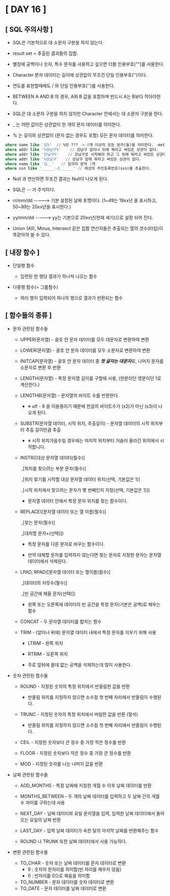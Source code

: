 # [ DAY 16 ]



## [ SQL 주의사항 ]

- SQL은 기본적으로 대 소문자 구분을 하지 않는다.
- result set = 추출된 결과들의 집합.
-  별칭에 공백이나 숫자, 특수 문자를 사용하고 싶으면 더블 인용부호("")를 사용한다.
- Character 문자 데이터는 길이에 상관없이 무조건 단일 인용부호('')이다.
- 연도를 표현할때에도 / 와 단일 인용부호('')를 사용한다.
- BETWEEN A AND B 의 경우, A와 B 값을 포함하며 반드시 A는 B보다 작아야한다.
- SQL은 대 소문자 구분을 하지 않지만 Character 안에서는 대 소문자 구분을 한다.
- _ 는 어떤 값이든 상관없이 한 개의 문자 데이터를  의미한다.

- % 는 길이와 상관없이 (문자 없는 경우도 포함) 모든 문자 데이터를 의미한다.

  

```sql
where name like '김%'  // %란 ??? -> 0개 이상의 모든 문자(들)을 의미한다. -meta character !!
where addr like '%강남구%'    // 강남구 앞이나 뒤에 뭐라고 써있든 상관이 없다.
where addr like '강남구%'    // 강남구로 시작해야 하고 그 뒤에 뭐라고 써있든 상관이 없다.
where addr like '%강남구'   // 강남구 앞에 뭐라고 써있든 상관이 없다.
where name like '김__'	// 임의의 문자 1개
where ssn like '______-2______'	// 여성의 주민등록번호(ssn)를 추출한다.
```



- Null 과 연산하면 무조건 결과는 Null이 나오게 된다.
- SQL은 -- 가 주석이다.
- rr/mm/dd -----> 기본 설정된 날짜 포멧이다. (1~49는 19xx년 을 표시하고, 50~99는 20xx년을 표시한다.)
- yy/mm/dd -----> yy는 기본으로 20xx년(현재 세기)으로 설정 되어 진다.

- Union (All), Minus, Intersect 같은 집합 연산자들은 추출되는 열의 갯수(타입)이 똑같아야 쓸 수 있다.



## [ 내장 함수 ]

- 단일행 함수

  - 입련된 한 행당 결과가 하나씩 나오는 함수

- 다중행 함수(= 그룹함수)

  - 여러 행이 입력되어 하나의 행으로 결과가 반환되는 함수

    

## [ 함수들의 종류 ]

- 문자 관련된 함수들

  - UPPER(문자열) - 괄호 안 문자 데이터를 모두 대문자로 변환하여 변환

  - LOWER(문자열) - 괄호 안 문자 데이터를 모두 소문자로 변환하여 변환

  - INITCAP(문자열) - 괄호 안 문자 데이터 중 ***첫 글자는 대문자***로, 나머지 문자를 소문자로 변환 후 반환

  - LENGTH(문자열) - 특정 문자열 길이를 구할때 사용, (한문이던 영문이던 1로 계산한다.)

    

  - LENGTHB(문자열) - 문자열의 바이트 수를 반환한다.

    - ※ utf - 8 을 이용중이기 때문에 한글의 바이트수가 (x2)가 아닌 (x3)이 나오게 된다.

      

  - SUBSTR(문자열 데이터, 시작 위치, 추출길이) - 문자열 데이터의 시작 위치부터 추출 길이만큼 추출

    - ※ 시작 위치가음수일 경우에는 마지막 위치부터 거슬러 올라간 위치에서 시작합니다.

      

  - INSTR([대상 문자열 데이터(필수)]

    ​				,[위치를 찾으려는 부분 문자(필수)]

    ​				,[위치 찾기를 시작할 대상 문자열 데이터 위치(선택, 기본값은 1)]

    ​				,[시작 위치에서 찾으려는 문자가 몇 번째인지 지정(선택, 기본값은 1)])

    - 문자열 데이터 안에서 특정 문자 위치를 찾는 함수이다.

      

  - REPLACE([문자열 데이터 또는 열 이름(필수)]

    ​					,[찾는 문자(필수)]

    ​					,[대처할 문자+(선택)])

    - 특정 문자를 다른 문자로 바꾸는 함수이다.

    - 만약 대체할 문자를 입력하지 않는다면 찾는 문자로 지정한 문자는 문자열 데이터에서 삭제된다.

      

  - LPAD, RPAD([문자열 데이터 또는 열이름(필수)]

    ​					,[데이터의 자릿수(필수)]

    ​					,[빈 공간에 채울 문자(선택)]) 

    - 왼쪽 또는 오른쪽에 데이터의 빈 공간을 특정 문자(기본은 공백)로 채우는 함수

      

  - CONCAT - 두 문자열 데이터를 합치는 함수

  - TRIM - (앞이나 뒤에) 문자열 데이터 내에서 특정 문자를 지우기 위해 사용

    - LTRIM - 왼쪽 위치

    - RTRIM - 오른쪽 위치

    - 주로 앞뒤에 쓸데 없는 공백을 삭제하는데 많이 사용한다.

      

- 숫자 관련된 함수들

  - ROUND - 지정된 숫자의 특정 위치에서 반올림한 값을 반환

    - 반올림 위치를 지정하지 않으면 소수점 첫 번째 자리에서 반올림이 수행된다.

      

  - TRUNC - 지정된 숫자의 특정 위치에서 버림한 값을 반환 (절삭)

    - 반올림 위치를 지정하지 않으면 소수점 첫 번째 자리에서 반올림이 수행된다.

      

  - CEIL - 지정된 숫자보다 큰 정수 중 가장 작은 정수를 반환

  - FLOOR - 지정된 숫자보다 작은 정수 중 가장 큰 정수를 반환

  - MOD - 지정된 숫자를 나눈 나머지 값을 반환



- 날짜 관련된 함수들

  - ADD_MONTHS - 특정 날짜에 지정한 개월 수 이후 날짜 데이터를 반환

  - MONTHS_BETWEEN - 두 개의 날짜 데이터를 입력하고 두 날짜 간의 개월 수 차이를 구하는데 사용

  - NEXT_DAY - 날짜 데이터와 요일 문자열을 입력, 입력한 날짜 데이터에서 돌아오는 요일의 날짜 반환

  - LAST_DAY - 입력 날짜 데이터가 속한 달의 마지막 날짜를 반환해주는 함수

  - ROUND 나 TRUNK 또한 날짜 데이터에서 사용 가능하다.

    

- 변환 관련된 함수들
  - TO_CHAR - 숫자 또는 날짜 데이터를 문자 데이터로 변환
    - 9 : 숫자의 한자리를 의미함(빈 자리를 채우지 않음)
    - 0 : 빈자리를 0으로 채움을 의미함
  - TO_NUMBER - 문자 데이터를 숫자 데이터로 변환
  - TO_DATE - 문자 데이터를 날짜 데이터로 변환